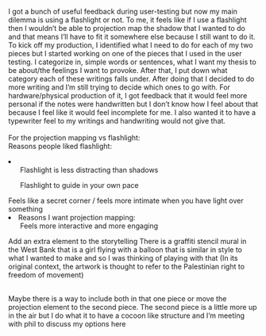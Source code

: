 I got a bunch of useful feedback during user-testing but now my main dilemma is using a flashlight or not. To me, it feels like if I use a flashlight then I wouldn’t be able to projection map the shadow that I wanted to do and that means I’ll have to fit it somewhere else because I still want to do it. 
</br>
To kick off my production, I identified what I need to do for each of my two pieces but I started working on one of the pieces that I used in the user testing. I categorize in, simple words or sentences, what I want my thesis to be about/the feelings I want to provoke. After that, I put down what category each of these writings falls under. After doing that I decided to do more writing and I’m still trying to decide which ones to go with. For hardware/physical production of it, I got feedback that it would feel more personal if the notes were handwritten but I don’t know how I feel about that because I feel like it would feel incomplete for me. I also wanted it to have a typewriter feel to my writings and handwriting would not give that. 
</br></br>
For the projection mapping vs flashlight: </br>
Reasons people liked flashlight: </br>
<li> 
  <ol>Flashlight is less distracting than shadows</ol>
<ol> Flashlight to guide in your own pace</ol>
<o> Feels like a secret corner / feels more intimate when you have light over something </o></li>
<li> Reasons I want projection mapping:
  <ol>Feels more interactive and more engaging  </ol>
  <o>Add an extra element to the storytelling   </o>
  <o>There is a graffiti stencil mural in the West Bank that is a girl flying with a balloon that is similar in style to what I wanted to make and so I was thinking of playing with that (In its original context, the artwork is thought to refer to the Palestinian right to freedom of movement)  
 </o>
</li>
</br> 

Maybe there is a way to include both in that one piece or move the projection element to the second piece. 
The second piece is a little more up in the air but I do what it to have a cocoon like structure and I’m meeting with phil to discuss my options here 

